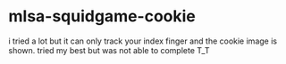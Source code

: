 # mlsa-squidgame-cookie
i tried a lot but it can only track your index finger and the cookie image is shown.
tried my best but was not able to complete T_T
